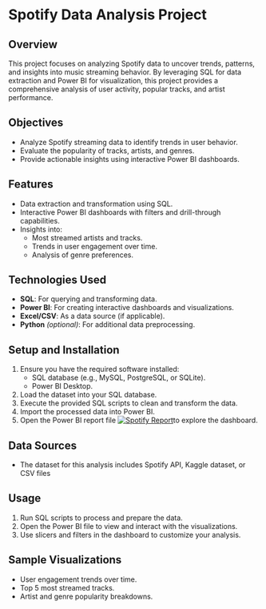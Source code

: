 # Spotify Data Analysis Project

## Overview
This project focuses on analyzing Spotify data to uncover trends, patterns, and insights into music streaming behavior. By leveraging SQL for data extraction and Power BI for visualization, this project provides a comprehensive analysis of user activity, popular tracks, and artist performance.

## Objectives
- Analyze Spotify streaming data to identify trends in user behavior.
- Evaluate the popularity of tracks, artists, and genres.
- Provide actionable insights using interactive Power BI dashboards.

## Features
- Data extraction and transformation using SQL.
- Interactive Power BI dashboards with filters and drill-through capabilities.
- Insights into:
  - Most streamed artists and tracks.
  - Trends in user engagement over time.
  - Analysis of genre preferences.

## Technologies Used
- **SQL**: For querying and transforming data.
- **Power BI**: For creating interactive dashboards and visualizations.
- **Excel/CSV**: As a data source (if applicable).
- **Python** *(optional)*: For additional data preprocessing.

## Setup and Installation
1. Ensure you have the required software installed:
   - SQL database (e.g., MySQL, PostgreSQL, or SQLite).
   - Power BI Desktop.
2. Load the dataset into your SQL database.
3. Execute the provided SQL scripts to clean and transform the data.
4. Import the processed data into Power BI.
5. Open the Power BI report file [![Spotify Report]()](https://app.powerbi.com/view?r=eyJrIjoiY2ZmOGRjNTYtMjJiMS00ZDU4LTg4Y2ItYzFiZDQ2NWVkNzlmIiwidCI6IjI1ZGE4OWVkLWZhNjYtNGE1NS05YzViLTMzNTEwMTlkMGNhOCJ9)to explore the dashboard.

## Data Sources
- The dataset for this analysis includes  Spotify API, Kaggle dataset, or CSV files

## Usage
1. Run SQL scripts to process and prepare the data.
2. Open the Power BI file to view and interact with the visualizations.
3. Use slicers and filters in the dashboard to customize your analysis.



## Sample Visualizations
- User engagement trends over time.
- Top 5 most streamed tracks.
- Artist and genre popularity breakdowns.


